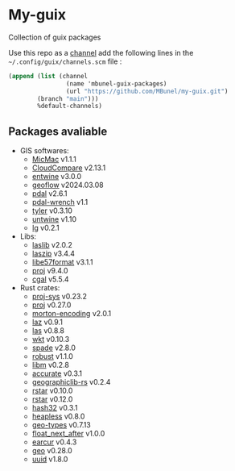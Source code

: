 # My-guix

Collection of guix packages

Use this repo as a [channel](https://guix.gnu.org/manual/en/html_node/Channels.html) add the following lines in the `~/.config/guix/channels.scm` file :

``` scheme
(append (list (channel
                (name 'mbunel-guix-packages)
                (url "https://github.com/MBunel/my-guix.git")
		(branch "main")))
        %default-channels)
```

## Packages avaliable

- GIS softwares:
  - [MicMac](https://github.com/micmacIGN/micmac.git) v1.1.1
  - [CloudCompare](https://github.com/CloudCompare/CloudCompare) v2.13.1
  - [entwine](https://github.com/connormanning/entwine) v3.0.0
  - [geoflow](https://github.com/geoflow3d/geoflow-bundle) v2024.03.08
  - [pdal](https://github.com/PDAL/PDAL) v2.6.1
  - [pdal-wrench](https://github.com/PDAL/wrench) v1.1
  - [tyler](https://github.com/3DGI/tyler) v0.3.10
  - [untwine](https://github.com/hobuinc/untwine) v1.10
  - [lg](https://github.com/MBunel/lg) v0.2.1
- Libs:
  - [laslib](https://github.com/LAStools/LAStools) v2.0.2
  - [laszip](https://github.com/LASzip/LASzip) v3.4.4
  - [libe57format](https://github.com/asmaloney/libE57Format) v3.1.1
  - [proj](https://proj.org/en/9.4/#) v9.4.0
  - [cgal](https://www.cgal.org/) v5.5.4
- Rust crates:
  - [proj-sys](https://crates.io/crates/proj-sys/) v0.23.2
  - [proj](https://crates.io/crates/proj) v0.27.0
  - [morton-encoding](https://crates.io/crates/morton-encoding) v2.0.1
  - [laz](https://crates.io/crates/laz) v0.9.1
  - [las](https://crates.io/crates/las) v0.8.8
  - [wkt](https://crates.io/crates/wkt) v0.10.3
  - [spade](https://crates.io/crates/spade) v2.8.0
  - [robust](https://crates.io/crates/robust) v1.1.0
  - [libm](https://crates.io/crates/libm) v0.2.8
  - [accurate](https://crates.io/crates/accurate) v0.3.1
  - [geographiclib-rs](https://crates.io/crates/geographiclib-rs) v0.2.4
  - [rstar](https://crates.io/crates/rstar) v0.10.0
  - [rstar](https://crates.io/crates/rstar) v0.12.0
  - [hash32](https://crates.io/crates/hash32) v0.3.1
  - [heapless](https://crates.io/crates/heapless) v0.8.0
  - [geo-types](https://crates.io/crates/geo-types) v0.7.13
  - [float\_next\_after](https://crates.io/crates/float_next_after) v1.0.0
  - [earcur](https://crates.io/crates/earcutr) v0.4.3
  - [geo](https://crates.io/crates/geo) v0.28.0
  - [uuid](https://crates.io/crates/uuid) v1.8.0
  
